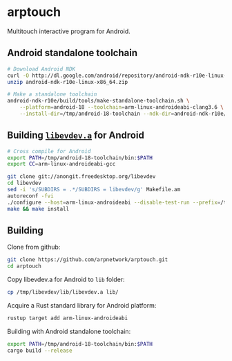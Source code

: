 # arptouch

Multitouch interactive program for Android.

## Android standalone toolchain

```bash
# Download Android NDK
curl -O http://dl.google.com/android/repository/android-ndk-r10e-linux-x86_64.zip
unzip android-ndk-r10e-linux-x86_64.zip

# Make a standalone toolchain
android-ndk-r10e/build/tools/make-standalone-toolchain.sh \
    --platform=android-18 --toolchain=arm-linux-androideabi-clang3.6 \
    --install-dir=/tmp/android-18-toolchain --ndk-dir=android-ndk-r10e/ --arch=arm
```

## Building [`libevdev.a`](https://www.freedesktop.org/wiki/Software/libevdev/) for Android

```bash
# Cross compile for Android
export PATH=/tmp/android-18-toolchain/bin:$PATH
export CC=arm-linux-androideabi-gcc

git clone git://anongit.freedesktop.org/libevdev
cd libevdev
sed -i 's/SUBDIRS = .*/SUBDIRS = libevdev/g' Makefile.am
autoreconf -fvi
./configure --host=arm-linux-androideabi --disable-test-run --prefix=/tmp/libevdev
make && make install
```

## Building

Clone from github:

```bash
git clone https://github.com/arpnetwork/arptouch.git
cd arptouch
```

Copy libevdev.a for Android to `lib` folder:

```bash
cp /tmp/libevdev/lib/libevdev.a lib/
```

Acquire a Rust standard library for Android platform:

```bash
rustup target add arm-linux-androideabi
```

Building with Android standalone toolchain:

```bash
export PATH=/tmp/android-18-toolchain/bin:$PATH
cargo build --release
```
